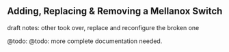 ## Adding, Replacing & Removing a Mellanox Switch

draft notes: other took over, replace and reconfigure the broken one

@todo: @todo: more complete documentation needed.
